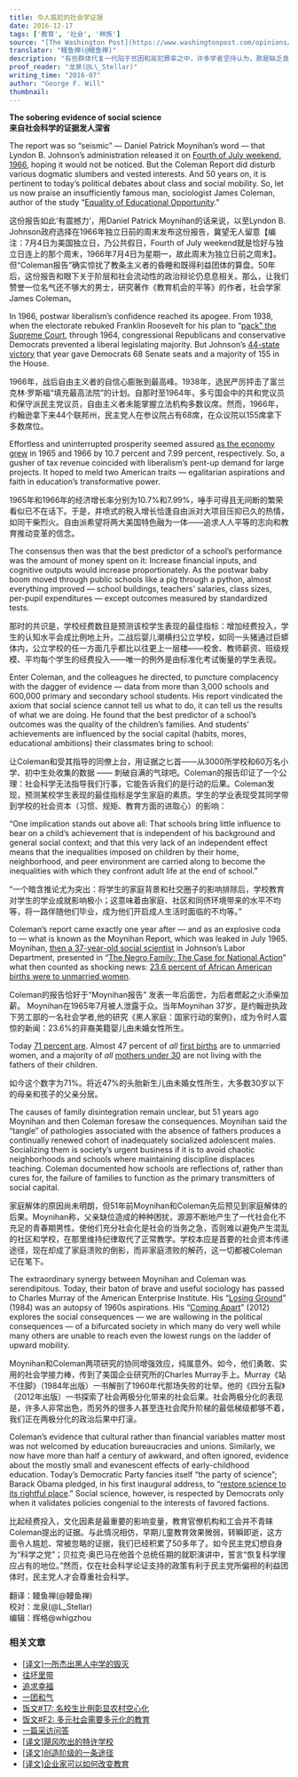 ```yaml
---
title: 令人尴尬的社会学证据
date: 2016-12-17
tags: ['教育', '社会', '种族']
source: "[The Washington Post](https://www.washingtonpost.com/opinions/the-sobering-evidence-of-social-science/2016/07/06/4a3831f8-42dd-11e6-bc99-7d269f8719b1_story.html)"
translator: "鳗鱼禅(@鳗鱼禅)"
description: "有些群体代复一代陷于贫困和高犯罪率之中，许多学者坚持认为，那是缺乏良好教育的结果，而改进的办法就是向教育业投入大笔资金，然而两代人过去了，这个药方似乎并不灵验……"
proof_reader: "龙泉(@L\_Stellar)"
writing_time: "2016-07"
author: "George F. Will"
thumbnail:
---
```


**The sobering evidence of social science**  
**来自社会科学的证据发人深省**

The report was so “seismic” — Daniel Patrick Moynihan’s word — that Lyndon B. Johnson’s administration released it on [Fourth of July weekend, 1966](http://educationnext.org/seeds-of-reform-sown-by-moynihan-and-coleman/), hoping it would not be noticed. But the Coleman Report did disturb various dogmatic slumbers and vested interests. And 50 years on, it is pertinent to today’s political debates about class and social mobility. So, let us now praise an insufficiently famous man, sociologist James Coleman, author of the study “[Equality of Educational Opportunity](http://files.eric.ed.gov/fulltext/ED012275.pdf).”

这份报告如此‘有震撼力’，用Daniel Patrick Moynihan的话来说，以至Lyndon B. Johnson政府选择在1966年独立日前的周末发布这份报告，冀望无人留意【编注：7月4日为美国独立日，乃公共假日，Fourth of July weekend就是恰好与独立日连上的那个周末，1966年7月4日为星期一，故此周末为独立日前之周末】。但“Coleman报告”确实惊扰了教条主义者的昏睡和既得利益团体的算盘。50年后，这份报告和眼下关于阶层和社会流动性的政治辩论仍息息相关。那么，让我们赞誉一位名气还不够大的男士，研究著作《教育机会的平等》的作者，社会学家James Coleman。

In 1966, postwar liberalism’s confidence reached its apogee. From 1938, when the electorate rebuked Franklin Roosevelt for his plan to “[pack” the Supreme Court](http://www.npr.org/templates/story/story.php?storyId=125789097), through 1964, congressional Republicans and conservative Democrats prevented a liberal legislating majority. But Johnson’s [44-state victory](https://www.nytimes.com/books/98/04/12/specials/johnson-goldwater.html) that year gave Democrats 68 Senate seats and a majority of 155 in the House.

1966年，战后自由主义者的自信心膨胀到最高峰。1938年，选民严厉抨击了富兰克林·罗斯福“填充最高法院”的计划。自那时至1964年，多亏国会中的共和党议员和保守派民主党议员，自由主义者未能掌握立法机构多数议席。然而，1966年，约翰逊拿下来44个联邦州，民主党人在参议院占有68席，在众议院以155席拿下多数席位。

Effortless and uninterrupted prosperity seemed assured [as the economy grew](http://www.multpl.com/us-gdp-growth-rate/table/by-year) in 1965 and 1966 by 10.7 percent and 7.99 percent, respectively. So, a gusher of tax revenue coincided with liberalism’s pent-up demand for large projects. It hoped to meld two American traits — egalitarian aspirations and faith in education’s transformative power.

1965年和1966年的经济增长率分别为10.7%和7.99%，唾手可得且无间断的繁荣看似已不在话下。于是，井喷式的税入增长恰逢自由派对大项目压抑已久的热情，如同干柴烈火。自由派希望将两大美国特色融为一体——追求人人平等的志向和教育推动变革的信念。

The consensus then was that the best predictor of a school’s performance was the amount of money spent on it: Increase financial inputs, and cognitive outputs would increase proportionately. As the postwar baby boom moved through public schools like a pig through a python, almost everything improved — school buildings, teachers’ salaries, class sizes, per-pupil expenditures — except outcomes measured by standardized tests.

那时的共识是，学校经费数目是预测该校学生表现的最佳指标：增加经费投入，学生的认知水平会成比例地上升。二战后婴儿潮横扫公立学校，如同一头猪通过巨蟒体内，公立学校的任一方面几乎都比以往更上一层楼——校舍、教师薪资、班级规模、平均每个学生的经费投入——唯一的例外是由标准化考试衡量的学生表现。

Enter Coleman, and the colleagues he directed, to puncture complacency with the dagger of evidence — data from more than 3,000 schools and 600,000 primary and secondary school students. His report vindicated the axiom that social science cannot tell us what to do, it can tell us the results of what we are doing. He found that the best predictor of a school’s outcomes was the quality of the children’s families. And students’ achievements are influenced by the social capital (habits, mores, educational ambitions) their classmates bring to school:

让Coleman和受其指导的同僚上台，用证据之匕首——从3000所学校和60万名小学、初中生处收集的数据 —— 刺破自满的气球吧。Coleman的报告印证了一个公理：社会科学无法指导我们行事，它能告诉我们的是行动的后果。Coleman发现，预测某校学生表现的最佳指标是学生家庭的素质。学生的学业表现受其同学带到学校的社会资本（习惯、规矩、教育方面的进取心）的影响：

“One implication stands out above all: That schools bring little influence to bear on a child’s achievement that is independent of his background and general social context; and that this very lack of an independent effect means that the inequalities imposed on children by their home, neighborhood, and peer environment are carried along to become the inequalities with which they confront adult life at the end of school.”

“一个暗含推论尤为突出：将学生的家庭背景和社交圈子的影响排除后，学校教育对学生的学业成就影响极小；这意味着由家庭、社区和同侪环境带来的水平不均等，将一路伴随他们毕业，成为他们开启成人生活时面临的不均等。”

Coleman’s report came exactly one year after — and as an explosive coda to — what is known as the Moynihan Report, which was leaked in July 1965. Moynihan, [then a 37-year-old social scientist](http://educationnext.org/moynihan-and-the-single-parent-family/) in Johnson’s Labor Department, presented in “[The Negro Family: The Case for National Action](https://www.dol.gov/oasam/programs/history/webid-meynihan.htm)” what then counted as shocking news: [23.6 percent of African American births were to unmarried women](https://www.dol.gov/oasam/programs/history/moynchapter2.htm).

Coleman的报告恰好于“Moynihan报告” 发表一年后面世，为后者燃起之火添柴加薪。 Moynihan在1965年7月被人泄露于众。当年Moynihan 37岁，是约翰逊执政下劳工部的一名社会学者,他的研究《黑人家庭：国家行动的案例》，成为令时人震惊的新闻：23.6%的非裔美籍婴儿由未婚女性所生。

Today [71 percent are](http://www.childtrends.org/wp-content/uploads/2015/03/75_fig1.jpg). Almost 47 percent of *all* [first births](https://www.amazon.com/Gender-Parenthood-Biological-Scientific-Perspectives-ebook/dp/B00B3M3AZQ?ie=UTF8&ref_=dp_kinw_strp_1) are to unmarried women, and a majority of *all* [mothers under 30](http://www.nytimes.com/2012/02/18/us/for-women-under-30-most-births-occur-outside-marriage.html?_r=0) are not living with the fathers of their children.

如今这个数字为71%。将近47%的头胎新生儿由未婚女性所生，大多数30岁以下的母亲和孩子的父亲分居。

The causes of family disintegration remain unclear, but 51 years ago Moynihan and then Coleman foresaw the consequences. Moynihan said the “tangle” of pathologies associated with the absence of fathers produces a continually renewed cohort of inadequately socialized adolescent males. Socializing them is society’s urgent business if it is to avoid chaotic neighborhoods and schools where maintaining discipline displaces teaching. Coleman documented how schools are reflections of, rather than cures for, the failure of families to function as the primary transmitters of social capital.

家庭解体的原因尚未明朗，但51年前Moynihan和Coleman先后预见到家庭解体的后果。Moynihan称，父亲缺位造成的种种困扰，源源不断地产生了一代社会化不充足的青春期男性。使他们充分社会化是社会的当务之急，否则难以避免产生混乱的社区和学校，在那里维持纪律取代了正常教学。学校本应是首要的社会资本传递途径，现在却成了家庭溃败的倒影，而非家庭溃败的解药，这一切都被Coleman记在笔下。

The extraordinary synergy between Moynihan and Coleman was serendipitous. Today, their baton of brave and useful sociology has passed to Charles Murray of the American Enterprise Institute. His “[Losing Ground](https://www.amazon.com/gp/product/0465065880/ref=as_li_qf_sp_asin_il_tl?ie=UTF8&tag=slatmaga-20&camp=1789&creative=9325&linkCode=as2&creativeASIN=0465065880&linkId=440cf56baccf901f11c67eaf0ed44947)” (1984) was an autopsy of 1960s aspirations. His “[Coming Apart](https://www.amazon.com/gp/product/030745343X/ref=as_li_qf_sp_asin_il_tl?ie=UTF8&tag=slatmaga-20&camp=1789&creative=9325&linkCode=as2&creativeASIN=030745343X&linkId=ce918d0c6ba740af2907cb97e7c98ac8)” (2012) explores the social consequences — we are wallowing in the political consequences — of a bifurcated society in which many do very well while many others are unable to reach even the lowest rungs on the ladder of upward mobility.

Moynihan和Coleman两项研究的协同增强效应，纯属意外。如今，他们勇敢、实用的社会学接力棒，传到了美国企业研究所的Charles Murray手上。Murray《站不住脚》（1984年出版）一书解剖了1960年代那场失败的壮举。他的《四分五裂》（2012年出版）一书探索了社会两极分化带来的社会后果。社会两极分化的表现是，许多人非常出色，而另外的很多人甚至连社会爬升阶梯的最低梯级都够不着，我们正在两极分化的政治后果中打滚。

Coleman’s evidence that cultural rather than financial variables matter most was not welcomed by education bureaucracies and unions. Similarly, we now have more than half a century of awkward, and often ignored, evidence about the mostly small and evanescent effects of early-childhood education. Today’s Democratic Party fancies itself “the party of science”; Barack Obama pledged, in his first inaugural address, to “[restore science to its rightful place](https://www.whitehouse.gov/blog/2009/01/21/president-barack-obamas-inaugural-address).” Social science, however, is respected by Democrats only when it validates policies congenial to the interests of favored factions.

比起经费投入，文化因素是最重要的影响变量，教育官僚机构和工会并不青睐Coleman提出的证据。与此情况相仿，早期儿童教育效果微弱，转瞬即逝，这方面令人尴尬、常被忽略的证据，我们已经积累了50多年了。如今民主党幻想自身为“科学之党”；贝拉克·奥巴马在他首个总统任期的就职演讲中，誓言“恢复科学理应占有的地位。”然而，仅在社会科学论证支持的政策有利于民主党所偏袒的利益团体时，民主党人才会尊重社会科学。


翻译：鳗鱼禅(@鳗鱼禅)  
校对：龙泉(@L\_Stellar)  
编辑：辉格@whigzhou


### 相关文章

* [[译文]一所杰出黑人中学的毁灭](https://headsalon.org/archives/7478.html "[译文]一所杰出黑人中学的毁灭")
* [往坏里带](https://headsalon.org/archives/7392.html "往坏里带")
* [追求幸福](https://headsalon.org/archives/7257.html "追求幸福")
* [一团和气](https://headsalon.org/archives/7034.html "一团和气")
* [饭文#T7: 名校生比例彰显农村空心化](https://headsalon.org/archives/2012.html "饭文#T7: 名校生比例彰显农村空心化")
* [饭文#F2: 多元社会需要多元化的教育](https://headsalon.org/archives/318.html "饭文#F2: 多元社会需要多元化的教育")
* [一篇采访问答](https://headsalon.org/archives/7586.html "一篇采访问答")
* [[译文]飓风吹出的特许学校](https://headsalon.org/archives/7547.html "[译文]飓风吹出的特许学校")
* [[译文]创造阶级的一条途径](https://headsalon.org/archives/7528.html "[译文]创造阶级的一条途径")
* [[译文]企业家可以如何改变教育](https://headsalon.org/archives/7525.html "[译文]企业家可以如何改变教育")
